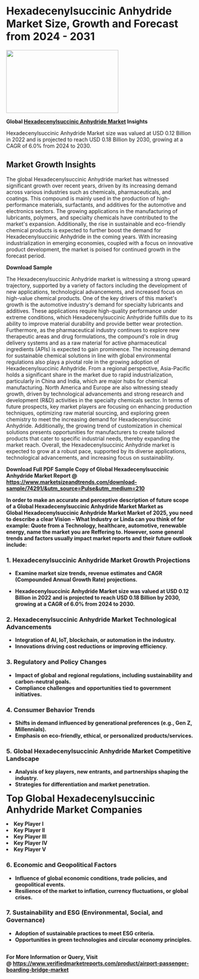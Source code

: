 <H1>Hexadecenylsuccinic Anhydride Market Size, Growth and Forecast from 2024 - 2031</H1><img class="aligncenter size-medium wp-image-584254" src="https://thirdeyenews.in/wp-content/uploads/2024/09/Global-Market-Research-300x168.jpeg" alt="" width="300" height="168" /><p><strong>Global&nbsp;<a href="https://www.marketsizeandtrends.com/download-sample/74291/&amp;utm_source=Pulse&amp;utm_medium=210">Hexadecenylsuccinic Anhydride Market</a> Insights</strong></p><p>Hexadecenylsuccinic Anhydride Market size was valued at USD 0.12 Billion in 2022 and is projected to reach USD 0.18 Billion by 2030, growing at a CAGR of 6.0% from 2024 to 2030.</p><p><h2>Market Growth Insights</h2> <p>The global Hexadecenylsuccinic Anhydride market has witnessed significant growth over recent years, driven by its increasing demand across various industries such as chemicals, pharmaceuticals, and coatings. This compound is mainly used in the production of high-performance materials, surfactants, and additives for the automotive and electronics sectors. The growing applications in the manufacturing of lubricants, polymers, and specialty chemicals have contributed to the market's expansion. Additionally, the rise in sustainable and eco-friendly chemical products is expected to further boost the demand for Hexadecenylsuccinic Anhydride in the coming years. With increasing industrialization in emerging economies, coupled with a focus on innovative product development, the market is poised for continued growth in the forecast period.</p> <p><strong>Download Sample</strong></p> <p>The Hexadecenylsuccinic Anhydride market is witnessing a strong upward trajectory, supported by a variety of factors including the development of new applications, technological advancements, and increased focus on high-value chemical products. One of the key drivers of this market's growth is the automotive industry's demand for specialty lubricants and additives. These applications require high-quality performance under extreme conditions, which Hexadecenylsuccinic Anhydride fulfills due to its ability to improve material durability and provide better wear protection. Furthermore, as the pharmaceutical industry continues to explore new therapeutic areas and drug formulations, the compound's role in drug delivery systems and as a raw material for active pharmaceutical ingredients (APIs) is expected to gain prominence. The increasing demand for sustainable chemical solutions in line with global environmental regulations also plays a pivotal role in the growing adoption of Hexadecenylsuccinic Anhydride. From a regional perspective, Asia-Pacific holds a significant share in the market due to rapid industrialization, particularly in China and India, which are major hubs for chemical manufacturing. North America and Europe are also witnessing steady growth, driven by technological advancements and strong research and development (R&D) activities in the specialty chemicals sector. In terms of future prospects, key market players are focusing on enhancing production techniques, optimizing raw material sourcing, and exploring green chemistry to meet the increasing demand for Hexadecenylsuccinic Anhydride. Additionally, the growing trend of customization in chemical solutions presents opportunities for manufacturers to create tailored products that cater to specific industrial needs, thereby expanding the market reach. Overall, the Hexadecenylsuccinic Anhydride market is expected to grow at a robust pace, supported by its diverse applications, technological advancements, and increasing focus on sustainability.</p> <p><strong></p><p><span class=""><strong>Download Full PDF Sample Copy of Global Hexadecenylsuccinic Anhydride Market Report</strong> @ <a href="https://www.marketsizeandtrends.com/download-sample/74291/&amp;utm_source=Pulse&amp;utm_medium=210" target="_blank">https://www.marketsizeandtrends.com/download-sample/74291/&amp;utm_source=Pulse&amp;utm_medium=210</a></span></p><p>In order to make an accurate and perceptive description of future scope of a Global&nbsp;Hexadecenylsuccinic Anhydride Market Market as Global&nbsp;Hexadecenylsuccinic Anhydride Market Market of 2025, you need to describe a clear Vision &ndash; What Industry or Linda can you think of for example: Quote from a Technology, healthcare, automotive, renewable energy, name the market you are Reffering to. However, some general trends and factors usually impact market reports and their future outlook include:</p><h3>1.&nbsp;<strong>Hexadecenylsuccinic Anhydride Market Growth Projections</strong></h3><ul><li>Examine market size trends, revenue estimates and CAGR (Compounded Annual Growth Rate) projections.</li><li><p>Hexadecenylsuccinic Anhydride Market size was valued at USD 0.12 Billion in 2022 and is projected to reach USD 0.18 Billion by 2030, growing at a CAGR of 6.0% from 2024 to 2030.</p></li></ul><h3>2.&nbsp;<strong>Hexadecenylsuccinic Anhydride Market Technological Advancements</strong></h3><ul><li>Integration of AI, IoT, blockchain, or automation in the industry.</li><li>Innovations driving cost reductions or improving efficiency.</li></ul><h3>3.&nbsp;<strong>Regulatory and Policy Changes</strong></h3><ul><li>Impact of global and regional regulations, including sustainability and carbon-neutral goals.</li><li>Compliance challenges and opportunities tied to government initiatives.</li></ul><h3>4.&nbsp;<strong>Consumer Behavior Trends</strong></h3><ul><li>Shifts in demand influenced by generational preferences (e.g., Gen Z, Millennials).</li><li>Emphasis on eco-friendly, ethical, or personalized products/services.</li></ul><h3>5.&nbsp;<strong>Global Hexadecenylsuccinic Anhydride Market Competitive Landscape</strong></h3><ul><li>Analysis of key players, new entrants, and partnerships shaping the industry.</li><li>Strategies for differentiation and market penetration.</li></ul><p data-pm-slice="1 1 []"><span style="color: inherit; font-family: inherit; font-size: 25px;">Top Global Hexadecenylsuccinic Anhydride Market Companies</span></p><div class="" data-test-id=""><p><li>Key Player I</li><li> Key Player II</li><li> Key Player III</li><li> Key Player IV</li><li> Key Player V</li></p></div><h3>6.&nbsp;<strong>Economic and Geopolitical Factors</strong></h3><ul><li>Influence of global economic conditions, trade policies, and geopolitical events.</li><li>Resilience of the market to inflation, currency fluctuations, or global crises.</li></ul><h3>7.&nbsp;<strong>Sustainability and ESG (Environmental, Social, and Governance)</strong></h3><ul><li>Adoption of sustainable practices to meet ESG criteria.</li><li>Opportunities in green technologies and circular economy principles.</li></ul><h2><strong style="font-size: 14px;">For More Information or Query, Visit @&nbsp;</strong><a style="background-color: #ffffff; font-size: 14px;" href="https://www.marketsizeandtrends.com/report/hexadecenylsuccinic-anhydride-market/" target="_blank">https://www.verifiedmarketreports.com/product/airport-passenger-boarding-bridge-market</a></h2>
